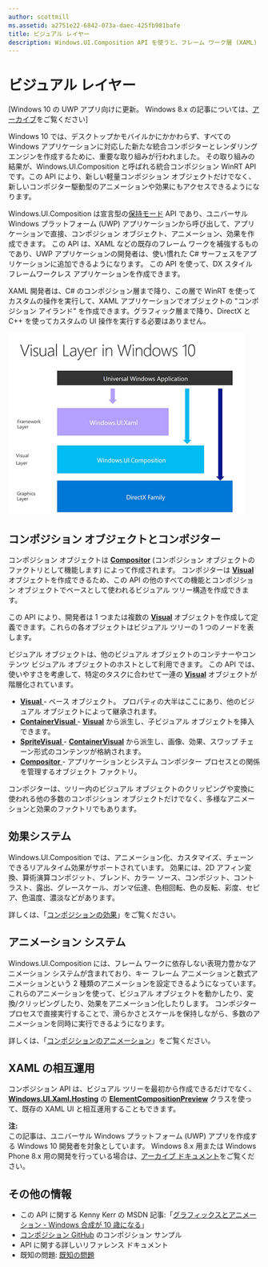 ```yaml
---
author: scottmill
ms.assetid: a2751e22-6842-073a-daec-425fb981bafe
title: ビジュアル レイヤー
description: Windows.UI.Composition API を使うと、フレーム ワーク層 (XAML) とグラフィック層 (DirectX) との間のコンポジション層にアクセスできます。
---
```

# ビジュアル レイヤー

\[Windows 10 の UWP アプリ向けに更新。 Windows 8.x の記事については、[アーカイブ](http://go.microsoft.com/fwlink/p/?linkid=619132)をご覧ください\]

Windows 10 では、デスクトップかモバイルかにかかわらず、すべての Windows アプリケーションに対応した新たな統合コンポジターとレンダリング エンジンを作成するために、重要な取り組みが行われました。 その取り組みの結果が、Windows.UI.Composition と呼ばれる統合コンポジション WinRT API です。この API により、新しい軽量コンポジション オブジェクトだけでなく、新しいコンポジター駆動型のアニメーションや効果にもアクセスできるようになります。

Windows.UI.Composition は宣言型の[保持モード](https://msdn.microsoft.com/library/windows/desktop/ff684178.aspx) API であり、ユニバーサル Windows プラットフォーム (UWP) アプリケーションから呼び出して、アプリケーションで直接、コンポジション オブジェクト、アニメーション、効果を作成できます。 この API は、XAML などの既存のフレーム ワークを補強するものであり、UWP アプリケーションの開発者は、使い慣れた C# サーフェスをアプリケーションに追加できるようになります。 この API を使って、DX スタイル フレームワークレス アプリケーションを作成できます。

XAML 開発者は、C# のコンポジション層まで降り、この層で WinRT を使ってカスタムの操作を実行して、XAML アプリケーションでオブジェクトの "コンポジション アイランド" を作成できます。グラフィック層まで降り、DirectX と C++ を使ってカスタムの UI 操作を実行する必要はありません。

![](images/layers-win-ui-composition.png)
## <span id="Composition_Objects_and_The_Compositor"></span><span id="composition_objects_and_the_compositor"></span><span id="COMPOSITION_OBJECTS_AND_THE_COMPOSITOR"></span>コンポジション オブジェクトとコンポジター

コンポジション オブジェクトは [**Compositor**](https://msdn.microsoft.com/library/windows/apps/Dn706789) (コンポジション オブジェクトのファクトリとして機能します) によって作成されます。 コンポジターは [**Visual**](https://msdn.microsoft.com/library/windows/apps/Dn706858) オブジェクトを作成できるため、この API の他のすべての機能とコンポジション オブジェクトでベースとして使われるビジュアル ツリー構造を作成できます。

この API により、開発者は 1 つまたは複数の [**Visual**](https://msdn.microsoft.com/library/windows/apps/Dn706858) オブジェクトを作成して定義できます。これらの各オブジェクトはビジュアル ツリーの 1 つのノードを表します。

ビジュアル オブジェクトは、他のビジュアル オブジェクトのコンテナーやコンテンツ ビジュアル オブジェクトのホストとして利用できます。 この API では、使いやすさを考慮して、特定のタスクに合わせて一連の [**Visual**](https://msdn.microsoft.com/library/windows/apps/Dn706858) オブジェクトが階層化されています。

-   [
              **Visual**
            ](https://msdn.microsoft.com/library/windows/apps/Dn706858) - ベース オブジェクト。 プロパティの大半はここにあり、他のビジュアル オブジェクトによって継承されます。
-   [
              **ContainerVisual**
            ](https://msdn.microsoft.com/library/windows/apps/Dn706810) - [**Visual**](https://msdn.microsoft.com/library/windows/apps/Dn706858) から派生し、子ビジュアル オブジェクトを挿入できます。
-   [
              **SpriteVisual**
            ](https://msdn.microsoft.com/library/windows/apps/Mt589433) - [**ContainerVisual**](https://msdn.microsoft.com/library/windows/apps/Dn706810) から派生し、画像、効果、スワップ チェーン形式のコンテンツが格納されます。
-   [
              **Compositor**
            ](https://msdn.microsoft.com/library/windows/apps/Dn706789) - アプリケーションとシステム コンポジター プロセスとの関係を管理するオブジェクト ファクトリ。

コンポジターは、ツリー内のビジュアル オブジェクトのクリッピングや変換に使われる他の多数のコンポジション オブジェクトだけでなく、多様なアニメーションと効果のファクトリでもあります。

## <span id="Effects_System"></span><span id="effects_system"></span><span id="EFFECTS_SYSTEM"></span>効果システム

Windows.UI.Composition では、アニメーション化、カスタマイズ、チェーンできるリアルタイム効果がサポートされています。 効果には、2D アフィン変換、算術演算コンポジット、ブレンド、カラー ソース、コンポジット、コントラスト、露出、グレースケール、ガンマ伝達、色相回転、色の反転、彩度、セピア、色温度、濃淡などがあります。

詳しくは、「[コンポジションの効果](composition-effects.md)」をご覧ください。

## <span id="Animation_System"></span><span id="animation_system"></span><span id="ANIMATION_SYSTEM"></span>アニメーション システム

Windows.UI.Composition には、フレーム ワークに依存しない表現力豊かなアニメーション システムが含まれており、キー フレーム アニメーションと数式アニメーションという 2 種類のアニメーションを設定できるようになっています。 これらのアニメーションを使って、ビジュアル オブジェクトを動かしたり、変換/クリッピングしたり、効果をアニメーション化したりします。 コンポジター プロセスで直接実行することで、滑らかさとスケールを保持しながら、多数のアニメーションを同時に実行できるようになります。

詳しくは、「[コンポジションのアニメーション](composition-animation.md)」をご覧ください。

## <span id="XAML_Interoperation"></span><span id="xaml_interoperation"></span><span id="XAML_INTEROPERATION"></span>XAML の相互運用

コンポジション API は、ビジュアル ツリーを最初から作成できるだけでなく、[**Windows.UI.Xaml.Hosting**](https://msdn.microsoft.com/library/windows/apps/Hh701908) の [**ElementCompositionPreview**](https://msdn.microsoft.com/library/windows/apps/Mt608976) クラスを使って、既存の XAML UI と相互運用することもできます。


**注:**  
この記事は、ユニバーサル Windows プラットフォーム (UWP) アプリを作成する Windows 10 開発者を対象としています。 Windows 8.x 用または Windows Phone 8.x 用の開発を行っている場合は、[アーカイブ ドキュメント](http://go.microsoft.com/fwlink/p/?linkid=619132)をご覧ください。

 

## <span id="Additional_Resources_"></span><span id="additional_resources_"></span><span id="ADDITIONAL_RESOURCES_"></span>その他の情報

-   この API に関する Kenny Kerr の MSDN 記事:「[グラフィックスとアニメーション - Windows 合成が 10 歳になる](https://msdn.microsoft.com/magazine/mt590968)」
-   [コンポジション GitHub](https://github.com/Microsoft/composition) のコンポジション サンプル
-   API に関する詳しいリファレンス ドキュメント
-   既知の問題: [既知の問題](https://social.msdn.microsoft.com/Forums/en-US/home?forum=Win10SDKToolsIssues)

 

 






<!--HONumber=May16_HO2-->


